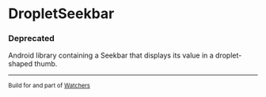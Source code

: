 # DropletSeekbar 
### Deprecated
Android library containing a Seekbar that displays its value in a droplet-shaped thumb.
___
<sub>Build for and part of [Watchers][1]</sub>

[1]: https://github.com/NativeAndroidDevelopment/Watchers
